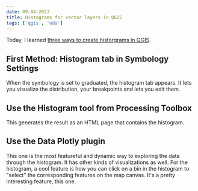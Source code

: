 ```yaml
---
date: 09-04-2023
title: Histograms for vector layers in QGIS
tags: ['qgis', 'eda']
---
```

Today, I learned [three ways to create historgrams in QGIS](https://youtu.be/6NX5ybdoHoo).

## First Method: Histogram tab in Symbology Settings
When the symbology is set to graduated, the histogram tab appears. It lets you visualize the distribution, your breakpoints and lets you edit them.

## Use the Histogram tool from Processing Toolbox
This generates the result as an HTML page that contains the histogram.

## Use the Data Plotly plugin
This one is the most featureful and dynamic way to exploring the data through the histogram. It has other kinds of visualizations as well.
For the histogram, a cool feature is how you can click on a bin in the histogram to "select" the corresponding features on the map canvas. It's a pretty interesting feature, this one.
